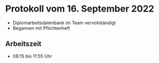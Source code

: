 # Protokoll vom 16. September 2022
- Diplomarbeitsdatenbank im Team vervollständigt
- Begannen mit Pflichtenheft

## Arbeitszeit
<!-- { "progress": true, "date": ["22/09/16"] } -->
- 08:15 bis 11:55 Uhr
<!-- { "progress": false } -->